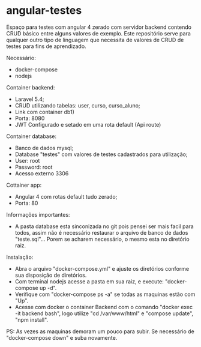 # angular-testes
Espaço para testes com angular 4 zerado com servidor backend contendo CRUD básico entre alguns valores de exemplo. Este repositório serve para qualquer outro tipo de linguagem que necessita de valores de CRUD de testes para fins de aprendizado.

Necessário:
- docker-compose
- nodejs

Container backend:
- Laravel 5.4;
- CRUD utilizando tabelas: user, curso, curso_aluno;
- Link com container db1)
- Porta: 8080
- JWT Configurado e setado em uma rota default (Api route)

Container database:
- Banco de dados mysql;
- Database "testes" com valores de testes cadastrados para utilização;
- User: root
- Password: root
- Acesso externo 3306

Cottainer app:
- Angular 4 com rotas default tudo zerado;
- Porta: 80

Informações importantes:
- A pasta database esta sinconizada no git pois pensei ser mais facil para todos, assim não é necessário restaurar o arquivo de banco de dados "teste.sql"... Porem se acharem necessário, o mesmo esta no diretório raiz.

Instalação:
- Abra o arquivo "docker-compose.yml" e ajuste os diretórios conforme sua disposição de diretórios.
- Com terminal nodejs acesse a pasta em sua raiz, e execute: "docker-compose up -d".
- Verifique com "docker-compose ps -a" se todas as maquinas estão com "Up".
- Acesse com docker o container Backend com o comando "docker exec -it backend bash", logo utilize "cd /var/www/html" e "compose update", "npm install".

PS: As vezes as maquinas demoram um pouco para subir. Se necessário de "docker-compose down" e suba novamente.
